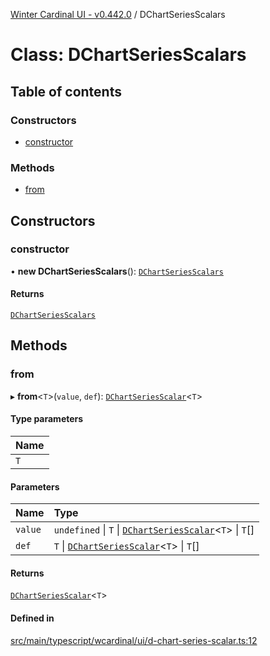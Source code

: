 [Winter Cardinal UI - v0.442.0](../index.md) / DChartSeriesScalars

# Class: DChartSeriesScalars

## Table of contents

### Constructors

- [constructor](DChartSeriesScalars.md#constructor)

### Methods

- [from](DChartSeriesScalars.md#from)

## Constructors

### constructor

• **new DChartSeriesScalars**(): [`DChartSeriesScalars`](DChartSeriesScalars.md)

#### Returns

[`DChartSeriesScalars`](DChartSeriesScalars.md)

## Methods

### from

▸ **from**\<`T`\>(`value`, `def`): [`DChartSeriesScalar`](../index.md#dchartseriesscalar)\<`T`\>

#### Type parameters

| Name |
| :------ |
| `T` |

#### Parameters

| Name | Type |
| :------ | :------ |
| `value` | `undefined` \| `T` \| [`DChartSeriesScalar`](../index.md#dchartseriesscalar)\<`T`\> \| `T`[] |
| `def` | `T` \| [`DChartSeriesScalar`](../index.md#dchartseriesscalar)\<`T`\> \| `T`[] |

#### Returns

[`DChartSeriesScalar`](../index.md#dchartseriesscalar)\<`T`\>

#### Defined in

[src/main/typescript/wcardinal/ui/d-chart-series-scalar.ts:12](https://github.com/winter-cardinal/winter-cardinal-ui/blob/v0.442.0/src/main/typescript/wcardinal/ui/d-chart-series-scalar.ts#L12)
